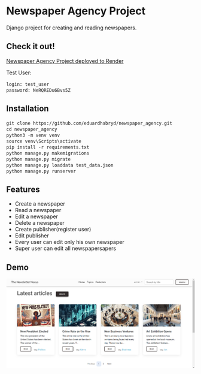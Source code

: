 # Newspaper Agency Project

Django project for creating and reading newspapers.

## Check it out!

[Newspaper Agency Project deployed to Render](https://the-newspaper-nexus.onrender.com/)

Test User:
```
login: test_user
password: NeRQREDu6Bvs5Z
```

## Installation

```shell
git clone https://github.com/eduardhabryd/newspaper_agency.git
cd newspaper_agency
python3 -m venv venv
source venv\Scripts\activate
pip install -r requirements.txt
python manage.py makemigrations
python manage.py migrate
python manage.py loaddata test_data.json
python manage.py runserver
```

## Features

- Create a newspaper
- Read a newspaper
- Edit a newspaper
- Delete a newspaper
- Create publisher(register user)
- Edit publisher
- Every user can edit only his own newspaper
- Super user can edit all newspapersapers

## Demo

![Website interface](demo.png)